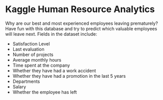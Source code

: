 # Kaggle Human Resource Analytics

Why are our best and most experienced employees leaving prematurely? Have fun
with this database and try to predict which valuable employees will leave
next. Fields in the dataset include:

- Satisfaction Level
- Last evaluation
- Number of projects
- Average monthly hours
- Time spent at the company
- Whether they have had a work accident
- Whether they have had a promotion in the last 5 years
- Departments
- Salary
- Whether the employee has left
